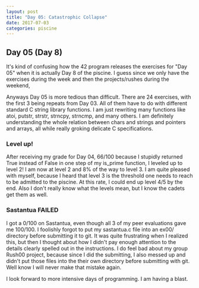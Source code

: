 ```yaml
---
layout: post
title: "Day 05: Catastrophic Collapse"
date: 2017-07-03
categories: piscine
---
```


## Day 05 (Day 8)

It's kind of confusing how the 42 program releases the exercises for "Day 05" when it is actually Day 8 of the piscine. I guess since we only have the exercises during the week and then the projects/rushes during the weekend,

Anyways Day 05 is more tedious than difficult. There are 24 exercises, with the first 3 being repeats from Day 03. All of them have to do with different standard C string library functions. I am just rewriting many functions like atoi, putstr, strstr, strncpy, strncmp, and many others. I am definitely understanding the whole relation between chars and strings and pointers and arrays, all while really groking delicate C specifications.

### Level up!

After receiving my grade for Day 04, 66/100 because I stupidly returned True instead of False in one step of my is_prime function, I leveled up to level 2! I am now at level 2 and 8% of the way to level 3. I am quite pleased with myself, because I heard that level 3 is the threshold one needs to reach to be admitted to the piscine. At this rate, I could end up level 4/5 by the end. Also I don't really know what the levels mean, but I know the cadets get them as well.

### Sastantua FAILED

I got a 0/100 on Sastantua, even though all 3 of my peer evaluations gave me 100/100. I foolishly forgot to put my sastantua.c file into an ex00/ directory before submitting it to git. It was quite frustrating when I realized this, but then I thought about how I didn't pay enough attention to the details clearly spelled out in the instructions. I do feel bad about my group Rush00 project, because since I did the submitting, I also messed up and didn't put those files into the their own directory before submitting with git. Well know I will never make that mistake again.

I look forward to more intensive days of programming. I am having a blast.
